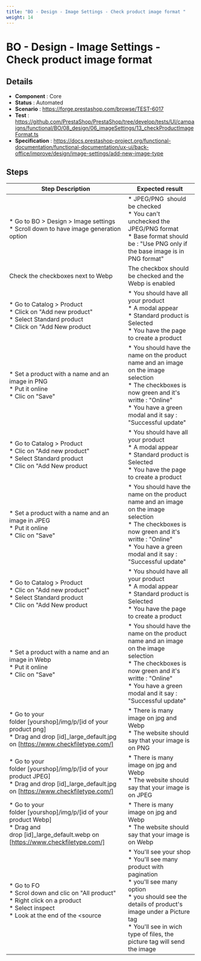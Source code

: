 ```yaml
---
title: "BO - Design - Image Settings - Check product image format "
weight: 14
---
```


# BO - Design - Image Settings - Check product image format 
## Details
* **Component** : Core
* **Status** : Automated
* **Scenario** : https://forge.prestashop.com/browse/TEST-6017
* **Test** : https://github.com/PrestaShop/PrestaShop/tree/develop/tests/UI/campaigns/functional/BO/08_design/06_imageSettings/13_checkProductImageFormat.ts
* **Specification** : https://docs.prestashop-project.org/functional-documentation/functional-documentation/ux-ui/back-office/improve/design/image-settings/add-new-image-type

## Steps
| Step Description | Expected result |
| ----- | ----- |
| * Go to BO > Design > Image settings<br> * Scroll down to have image generation option | * JPEG/PNG  should be checked <br> * You can't unchecked the JPEG/PNG format<br> * Base format should be : "Use PNG only if the base image is in PNG format" |
| Check the checkboxes next to Webp | The checkbox should be checked and the Webp is enabled |
| * Go to Catalog > Product <br> * Click on "Add new product"<br> * Select Standard product <br> * Click on "Add New product | * You should have all your product <br> * A modal appear<br> * Standard product is Selected<br> * You have the page to create a product |
| * Set a product with a name and an image in PNG <br> * Put it online <br> * Clic on "Save" | * You should have the name on the product name and an image on the image selection <br> * The checkboxes is now green and it's writte : "Online" <br> * You have a green modal and it say : "Successful update" |
| * Go to Catalog > Product <br> * Clic on "Add new product"<br> * Select Standard product <br> * Clic on "Add New product | * You should have all your product <br> * A modal appear<br> * Standard product is Selected<br> * You have the page to create a product |
| * Set a product with a name and an image in JPEG <br> * Put it online <br> * Clic on "Save" | * You should have the name on the product name and an image on the image selection <br> * The checkboxes is now green and it's writte : "Online" <br> * You have a green modal and it say : "Successful update" |
| * Go to Catalog > Product <br> * Clic on "Add new product"<br> * Select Standard product <br> * Clic on "Add New product | * You should have all your product <br> * A modal appear<br> * Standard product is Selected<br> * You have the page to create a product |
| * Set a product with a name and an image in Webp <br> * Put it online <br> * Clic on "Save" | * You should have the name on the product name and an image on the image selection <br> * The checkboxes is now green and it's writte : "Online" <br> * You have a green modal and it say : "Successful update" |
| * Go to your folder [yourshop]/img/p/[id of your product png]<br> * Drag and drop [id]_large_default.jpg on [https://www.checkfiletype.com/] | * There is many image on jpg and Webp<br> * The website should say that your image is on PNG |
| * Go to your folder [yourshop]/img/p/[id of your product JPEG]<br> * Drag and drop [id]_large_default.jpg on [https://www.checkfiletype.com/] | * There is many image on jpg and Webp<br> * The website should say that your image is on JPEG |
| * Go to your folder [yourshop]/img/p/[id of your product Webp]<br> * Drag and drop [id]_large_default.webp on [https://www.checkfiletype.com/] | * There is many image on jpg and Webp<br> * The website should say that your image is on Webp |
| * Go to FO <br> * Scrol down and clic on "All product"<br> * Right click on a product <br> * Select inspect<br> * Look at the end of the <source | * You'll see your shop<br> * You'll see many product with pagination<br> * you'll see many option <br> * you should see the details of product's image under a Picture tag<br> * You'll see in wich type of files, the picture tag will send the image |
